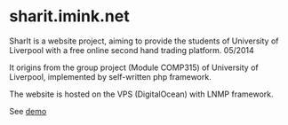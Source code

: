# sharit.imink.net

SharIt is a website project, aiming to provide the students of University of Liverpool with a free online second hand trading platform. 05/2014

It origins from the group project (Module COMP315) of University of Liverpool, implemented by self-written php framework.

The website is hosted on the VPS (DigitalOcean) with LNMP framework.

See [demo][1]

[1]: http://sharit.imink.net
